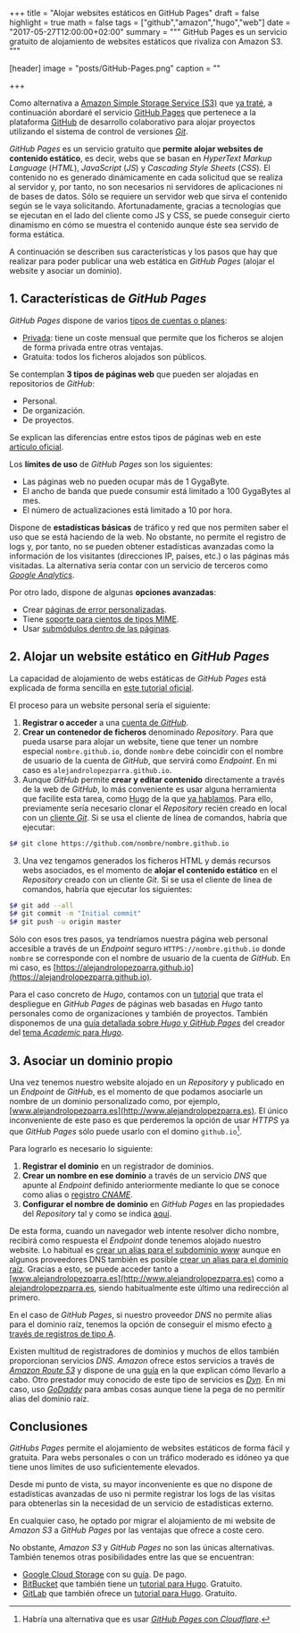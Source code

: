 +++
title = "Alojar websites estáticos en GitHub Pages"
draft = false
highlight = true
math = false
tags = ["github","amazon","hugo","web"]
date = "2017-05-27T12:00:00+02:00"
summary = """
GitHub Pages es un servicio gratuito de alojamiento de websites estáticos que rivaliza con Amazon S3. 
"""

[header]
  image = "posts/GitHub-Pages.png"
  caption = ""

+++

Como alternativa a [Amazon Simple Storage Service (S3)](http://docs.aws.amazon.com/AmazonS3/latest/dev/Welcome.html) que [ya traté](/post/amazon_s3/), a continuación abordaré el servicio [GitHub Pages](https://pages.github.com/) que pertenece a la plataforma [GitHub](https://github.com/) de desarrollo colaborativo para alojar proyectos utilizando el sistema de control de versiones [*Git*](https://es.wikipedia.org/wiki/Git).

*GitHub Pages* es un servicio gratuito que **permite alojar websites de contenido estático**, es decir, webs que se basan en *HyperText Markup Language* (*HTML*), *JavaScript* (*JS*) y *Cascading Style Sheets* (*CSS*). El contenido no es generado dinámicamente en cada solicitud que se realiza al servidor y, por tanto, no son necesarios ni servidores de aplicaciones ni de bases de datos. Sólo se requiere un servidor web que sirva el contenido según se le vaya solicitando. Afortunadamente, gracias a tecnologías que se ejecutan en el lado del cliente como JS y CSS, se puede conseguir cierto dinamismo en cómo se muestra el contenido aunque éste sea servido de forma estática.

A continuación se describen sus características y los pasos que hay que realizar para poder publicar una web estática en *GitHub Pages* (alojar el website y asociar un dominio).

## 1. Características de *GitHub Pages*
*GitHub Pages* dispone de varios [tipos de cuentas o planes](https://help.github.com/articles/github-s-billing-plans/):

* [Privada](https://github.com/pricing): tiene un coste mensual que permite que los ficheros se alojen de forma privada entre otras ventajas.
* Gratuita: todos los ficheros alojados son públicos.

Se contemplan **3 tipos de páginas web** que pueden ser alojadas en repositorios de *GitHub*:

* Personal.
* De organización.
* De proyectos.

Se explican las diferencias entre estos tipos de páginas web en este [artículo oficial](https://help.github.com/articles/user-organization-and-project-pages/).

Los **límites de uso** de *GitHub Pages* son los siguientes:

* Las páginas web no pueden ocupar más de 1 GygaByte.
* El ancho de banda que puede consumir está limitado a 100 GygaBytes al mes.
* El número de actualizaciones está limitado a 10 por hora.

Dispone de **estadísticas básicas** de tráfico y red que nos permiten saber el uso que se está haciendo de la web. No obstante, no permite el registro de logs y, por tanto, no se pueden obtener estadísticas avanzadas como la información de los visitantes (direcciones IP, países, etc.) o las páginas más visitadas. La alternativa sería contar con un servicio de terceros como [*Google Analytics*](https://analytics.google.com). 

Por otro lado, dispone de algunas **opciones avanzadas**:

* Crear [páginas de error personalizadas](https://help.github.com/articles/creating-a-custom-404-page-for-your-github-pages-site/).
* Tiene [soporte para cientos de tipos MIME](https://help.github.com/articles/mime-types-on-github-pages/).
* Usar [submódulos dentro de las páginas](https://help.github.com/articles/using-submodules-with-pages/).

## 2. Alojar un website estático en *GitHub Pages*
La capacidad de alojamiento de webs estáticas de *GitHub Pages* está explicada de forma sencilla en [este tutorial oficial](https://pages.github.com/).

El proceso para un website personal sería el siguiente:

1. **Registrar o acceder** a una [cuenta de *GitHub*](https://github.com/login).
2. **Crear un contenedor de ficheros** denominado *Repository*. Para que pueda usarse para alojar un website, tiene que tener un nombre especial `nombre.github.io`, donde `nombre` debe coincidir con el nombre de usuario de la cuenta de *GitHub*, que servirá como *Endpoint*. En mi caso es `alejandrolopezparra.github.io`.
3. Aunque *GitHub* permite **crear y editar contenido** directamente a través de la web de *GitHub*, lo más conveniente es usar alguna herramienta que facilite esta tarea, como [Hugo](https://gohugo.io/) de la que [ya hablamos](/post/hugo/). Para ello, previamente sería necesario clonar el *Repository* recién creado en local con un [cliente *Git*](https://git-scm.com/). Si se usa el cliente de línea de comandos, habría que ejecutar:

 ```bash
 $# git clone https://github.com/nombre/nombre.github.io
 ```

3. Una vez tengamos generados los ficheros HTML y demás recursos webs asociados, es el momento de **alojar el contenido estático** en el *Repository* creado con un cliente *Git*. Si se usa el cliente de línea de comandos, habría que ejecutar los siguientes:

```bash
$# git add --all
$# git commit -m "Initial commit"
$# git push -u origin master
```

Sólo con esos tres pasos, ya tendríamos nuestra página web personal accesible a través de un *Endpoint* seguro `HTTPS://nombre.github.io` donde `nombre` se corresponde con el nombre de usuario de la cuenta de *GitHub*. En mi caso, es [https://alejandrolopezparra.github.io](https://alejandrolopezparra.github.io).

Para el caso concreto de *Hugo*, contamos con un [tutorial](https://gohugo.io/tutorials/github-pages-blog/) que trata el despliegue en *GitHub Pages* de páginas web basadas en *Hugo* tanto personales como de organizaciones y también de proyectos. También disponemos de una [guía detallada sobre *Hugo* y *GitHub Pages*](https://georgecushen.com/create-your-website-with-hugo/) del creador del [tema *Academic* para *Hugo*](https://themes.gohugo.io/academic/). 

## 3. Asociar un dominio propio
Una vez tenemos nuestro website alojado en un *Repository* y publicado en un *Endpoint* de *GitHub*, es el momento de que podamos asociarle un nombre de un dominio personalizado como, por ejemplo, [www.alejandrolopezparra.es](http://www.alejandrolopezparra.es). El único inconveniente de este paso es que perderemos la opción de usar *HTTPS* ya que *GitHub Pages* sólo puede usarlo con el domino `github.io`[^Cloudflare].

[^Cloudflare]: Habría una alternativa que es usar [*GitHub Pages* con *Cloudflare*](https://www.goyllo.com/github/pages/free-cloudflare-ssl-for-custom-domain/).

Para lograrlo es necesario lo siguiente:

1. **Registrar el dominio** en un registrador de dominios.
2. **Crear un nombre en ese dominio** a través de un servicio *DNS* que apunte al *Endpoint* definido anteriormente mediante lo que se conoce como alias o [registro *CNAME*](https://en.wikipedia.org/wiki/CNAME_record).
3. **Configurar el nombre de dominio** en *GitHub Pages* en las propiedades del *Repository* tal y como se indica [aquí](https://help.github.com/articles/adding-or-removing-a-custom-domain-for-your-github-pages-site/).

De esta forma, cuando un navegador web intente resolver dicho nombre, recibirá como respuesta el *Endpoint* donde tenemos alojado nuestro website. Lo habitual es [crear un alias para el subdominio *www*](https://help.github.com/articles/setting-up-a-www-subdomain/) aunque en algunos proveedores DNS también es posible [crear un alias para el dominio raíz](https://help.github.com/articles/setting-up-an-apex-domain/). Gracias a esto, se puede acceder tanto a [www.alejandrolopezparra.es](http://www.alejandrolopezparra.es) como a [alejandrolopezparra.es](http://alejandrolopezparra.es), siendo habitualmente este último una redirección al primero.

En el caso de *GitHub Pages*, si nuestro proveedor *DNS* no permite alias para el dominio raíz, tenemos la opción de conseguir el mismo efecto [a través de registros de tipo A](https://help.github.com/articles/setting-up-an-apex-domain/#configuring-a-records-with-your-dns-provider).

Existen multitud de registradores de dominios y muchos de ellos también proporcionan servicios *DNS*. *Amazon* ofrece estos servicios a través de [*Amazon Route 53*](https://aws.amazon.com/es/route53/) y dispone de una [guía](https://docs.aws.amazon.com/AmazonS3/latest/dev/website-hosting-custom-domain-walkthrough.html#root-domain-walkthrough-switch-to-route53-as-dnsprovider) en la que explican cómo llevarlo a cabo. Otro prestador muy conocido de este tipo de servicios es [*Dyn*](http://dyn.com). En mi caso, uso [*GoDaddy*](https://es.godaddy.com) para ambas cosas aunque tiene la pega de no permitir alias del dominio raíz.

## Conclusiones
*GitHubs Pages* permite el alojamiento de websites estáticos de forma fácil y gratuita. Para webs personales o con un tráfico moderado es idóneo ya que tiene unos límites de uso suficientemente elevados.

Desde mi punto de vista, su mayor inconveniente es que no dispone de estadísticas avanzadas de uso ni permite registrar los logs de las visitas para obtenerlas sin la necesidad de un servicio de estadísticas externo.

En cualquier caso, he optado por migrar el alojamiento de mi website de *Amazon S3* a *GitHub Pages* por las ventajas que ofrece a coste cero.

No obstante, *Amazon S3* y *GitHub Pages* no son las únicas alternativas. También tenemos otras posibilidades entre las que se encuentran:

- [Google Cloud Storage](https://cloud.google.com/storage/) con su [guía](https://cloud.google.com/storage/docs/hosting-static-website). De pago.
- [BitBucket](https://bitbucket.org/) que también tiene un [tutorial para Hugo](https://gohugo.io/tutorials/hosting-on-bitbucket/). Gratuito.
- [GitLab](https://about.gitlab.com/) que también ofrece un [tutorial para Hugo](https://gohugo.io/tutorials/hosting-on-gitlab/). Gratuito.
